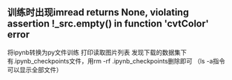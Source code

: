 ## 训练时出现imread returns None, violating assertion !_src.empty() in function 'cvtColor' error
将ipynb转换为py文件训练
打印读取图片列表
发现下载的数据集下有.ipynb_checkpoints文件，用rm -rf .ipynb_checkpoints删除即可
（ls -a指令可以显示全部文件）
